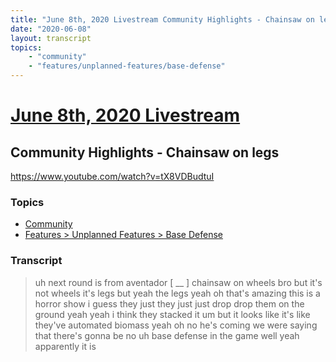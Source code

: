 ```yaml
---
title: "June 8th, 2020 Livestream Community Highlights - Chainsaw on legs"
date: "2020-06-08"
layout: transcript
topics:
    - "community"
    - "features/unplanned-features/base-defense"
---
```

# [June 8th, 2020 Livestream](../2020-06-08.md)
## Community Highlights - Chainsaw on legs
https://www.youtube.com/watch?v=tX8VDBudtuI

### Topics
* [Community](../topics/community.md)
* [Features > Unplanned Features > Base Defense](../topics/features/unplanned-features/base-defense.md)

### Transcript

> uh next round is from aventador [ __ ] chainsaw on wheels bro but it's not wheels it's legs but yeah the legs yeah oh that's amazing this is a horror show i guess they just they just just drop drop them on the ground yeah yeah i think they stacked it um but it looks like it's like they've automated biomass yeah oh no he's coming we were saying that there's gonna be no uh base defense in the game well yeah apparently it is
